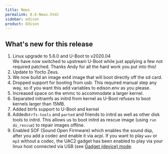 ```yaml
---
title: News
permalink: 0.6-News.html
sidebar: edison
product: Edison
---
```

## What's new for this release
 1. Linux upgrade to 5.6.0 and U-Boot to v2020.04  
    We have now switched to upstream U-Boot while just applying a few not required patched.
    Thanks Andy for all the hard work you put into this!
 2. Update to Yocto Zeus.
 3. We now build an image ext4 image that will boot directly off the sd card.
 4. Dropped support for booting from usb. This required manual step any way, so if you 
    want this add variables to edison.env as you please.
 5. Increased space on the emmc to accommodate a larger kernel.
 6. Separated initramfs as initrd from kernel as U-Boot refuses to boot kernels larger than 15MB.
 7. Added btrfs support to U-Boot and kernel
 8. Added`btrfs-tools` and `parted` and friends to initrd as well as other disk tools to initrd.
    This allows us to boot initrd as rescue image (using `run do_rescue`) to repair images offline.
 9. Enabled SOF (Sound Open Firmware) which enables the sound dsp, after you add a codec and enable it via acpi. If you want to play `wav` or `mp3` without a codec, the UAC2 gadget has been enabled to play via your linux host connected via USB (see [Gadget (device) mode](4.4-hsu-i2c-spi#4-sound-source-and-sink-over-usb-uac2).
